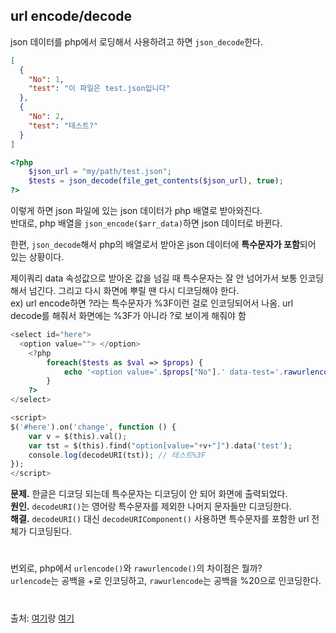 ## url encode/decode
json 데이터를 php에서 로딩해서 사용하려고 하면 `json_decode`한다.
```json
[
  {
    "No": 1,
    "test": "이 파일은 test.json입니다"
  },
  {
    "No": 2,
    "test": "테스트?"
  }
]
```
```php
<?php
    $json_url = "my/path/test.json";
    $tests = json_decode(file_get_contents($json_url), true);
?>
```
이렇게 하면 json 파일에 있는 json 데이터가 php 배열로 받아와진다.  
반대로, php 배열을 `json_encode($arr_data)`하면 json 데이터로 바뀐다.

한편, `json_decode`해서 php의 배열로서 받아온 json 데이터에 **특수문자가 포함**되어 있는 상황이다.

제이쿼리 data 속성값으로 받아온 값을 넘길 때 특수문자는 잘 안 넘어가서 보통 인코딩해서 넘긴다. 그리고 다시 화면에 뿌릴 땐 다시 디코딩해야 한다.  
ex) url encode하면 ?라는 특수문자가 %3F이런 걸로 인코딩되어서 나옴. url decode를 해줘서 화면에는 %3F가 아니라 ?로 보이게 해줘야 함
```php
<select id="here">
  <option value=""> </option>
    <?php 
        foreach($tests as $val => $props) {
            echo '<option value='.$props["No"].' data-test='.rawurlencode($props["test"]).'</option>';
        }
    ?>
</select>

<script>
$('#here').on('change', function () {
    var v = $(this).val();
    var tst = $(this).find("option[value="+v+"]").data('test');
    console.log(decodeURI(tst)); // 테스트%3F
});
</script>
```
**문제.** 한글은 디코딩 되는데 특수문자는 디코딩이 안 되어 화면에 출력되었다.  
**원인.** `decodeURI()`는 영어랑 특수문자를 제외한 나머지 문자들만 디코딩한다.  
**해결.** `decodeURI()` 대신 `decodeURIComponent()` 사용하면 특수문자를 포함한 url 전체가 디코딩된다.  
#
번외로, php에서 `urlencode()`와 `rawurlencode()`의 차이점은 뭘까?  
`urlencode`는 공백을 +로 인코딩하고, `rawurlencode`는 공백을 %20으로 인코딩한다.
#
출처: [여기](https://solbel.tistory.com/104?category=816562)랑 [여기](https://devbirdfeet.tistory.com/92)
